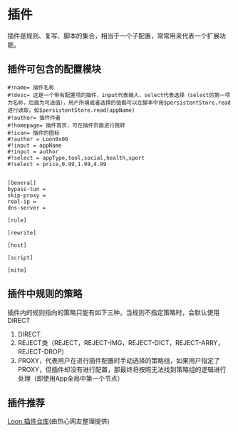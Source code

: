 # 插件
插件是规则、复写、脚本的集合，相当于一个子配置，常常用来代表一个扩展功能。

## 插件可包含的配置模块
```
#!name= 插件名称
#!desc= 这是一个带有配置项的插件，input代表输入，select代表选择（select的第一项为名称，后面为可选值），用户所填或者选择的值都可以在脚本中用$persistentStore.read进行读取，如$persistentStore.read(appName)
#!author= 插件作者
#!homepage= 插件首页，可在插件页面进行跳转
#!icon= 插件的图标
#!author = Loon0x00
#!input = appName
#!input = author
#!select = appType,tool,social,health,sport
#!select = price,0.99,1.99,4.99


[General]
bypass-tun =
skip-proxy =
real-ip =
dns-server =

[rule]

[rewrite]

[host]

[script]

[mitm]

```

## 插件中规则的策略
插件内的规则指向的策略只能有如下三种，当规则不指定策略时，会默认使用DIRECT
1. DIRECT
2. REJECT类（REJECT，REJECT-IMG，REJECT-DICT，REJECT-ARRY，REJECT-DROP）
3. PROXY，代表用户在进行插件配置时手动选择的策略组，如果用户指定了PROXY，但插件却没有进行配置，那最终将按照无法找到策略组的逻辑进行处理（即使用App全局中第一个节点）

## 插件推荐
[Loon 插件仓库](https://github.com/Peng-YM/Loon-Gallery)(由热心网友整理提供)
